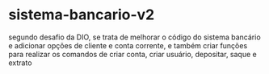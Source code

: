 # sistema-bancario-v2
segundo desafio da DIO, se trata de melhorar o código do sistema bancário e adicionar opções de cliente e conta corrente, e também criar funções para realizar os comandos de criar conta, criar usuário, depositar, saque e extrato
